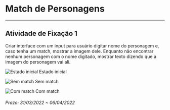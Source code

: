 # Match de Personagens 

---  

## Atividade de Fixação 1  

Criar interface com um input para usuário digitar nome do personagem e, caso tenha um match, mostrar a imagem dele. Enquanto não encontrar nenhum personagem com o nome digitado, mostrar texto dizendo que a imagem do personagem vai ali.  

![Estado inicial](./image1.png)
Estado inicial

![Sem match](./image2.png)
Sem match

![Com match](./image3.png)
Com match

###### Prazo: 31/03/2022 ~ 06/04/2022  
